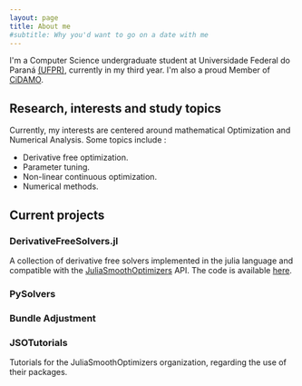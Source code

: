 ```yaml
---
layout: page
title: About me
#subtitle: Why you'd want to go on a date with me
---
```

I'm a Computer Science undergraduate student at Universidade Federal do Paraná [(UFPR)](https://www.ufpr.br/portalufpr/), currently in my third year. I'm also a proud Member of [CiDAMO](https://cidamo.github.io/).

## Research, interests and study topics

Currently, my interests are centered around mathematical Optimization and Numerical Analysis. Some topics include :
- Derivative free optimization.
- Parameter tuning.
- Non-linear continuous optimization.
- Numerical methods.

## Current projects
### DerivativeFreeSolvers.jl
A collection of derivative free solvers implemented in the julia language and compatible with the [JuliaSmoothOptimizers](https://juliasmoothoptimizers.github.io/) API.
The code is available [here](https://github.com/CiDAMO/DerivativeFreeSolvers.jl).
### PySolvers

### Bundle Adjustment

### JSOTutorials
Tutorials for the JuliaSmoothOptimizers organization, regarding the use of their packages.
